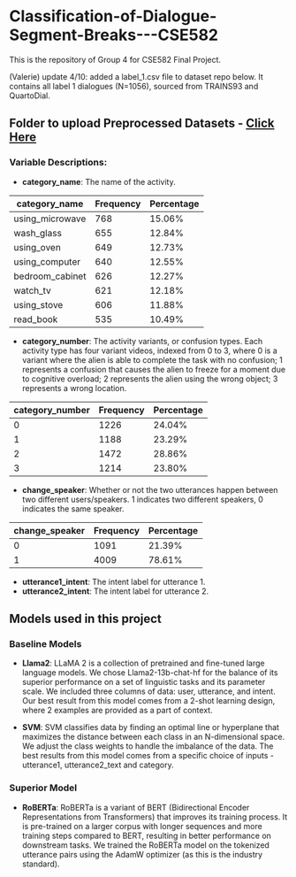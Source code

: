 # Classification-of-Dialogue-Segment-Breaks---CSE582
This is the repository of Group 4 for CSE582 Final Project.

(Valerie) update 4/10: added a label_1.csv file to dataset repo below. It contains all label 1 dialogues (N=1056), sourced from TRAINS93 and QuartoDial.

## Folder to upload Preprocessed Datasets - [Click Here](https://pennstateoffice365-my.sharepoint.com/:f:/g/personal/hmp5565_psu_edu/EuAqhN2dA5ZAg3xCPeRZwNsB4pZquDW6onc20c9BGTo-XQ?e=hYBv6N)

### Variable Descriptions: 
- **category_name**: The name of the activity.

| category_name      | Frequency | Percentage |
|--------------------|-----------|------------|
| using_microwave    | 768       | 15.06%     |
| wash_glass         | 655       | 12.84%     |
| using_oven         | 649       | 12.73%     |
| using_computer     | 640       | 12.55%     |
| bedroom_cabinet    | 626       | 12.27%     |
| watch_tv           | 621       | 12.18%     |
| using_stove        | 606       | 11.88%     |
| read_book          | 535       | 10.49%     |

- **category_number**: The activity variants, or confusion types. Each activity type has four variant videos, indexed from 0 to 3, where 0 is a variant where the alien is able to complete the task with no confusion; 1 represents a confusion that causes the alien to freeze for a moment due to cognitive overload; 2 represents the alien using the wrong object; 3 represents a wrong location.

| category_number | Frequency | Percentage |
|-----------------|-----------|------------|
| 0               | 1226      | 24.04%     |
| 1               | 1188      | 23.29%     |
| 2               | 1472      | 28.86%     |
| 3               | 1214      | 23.80%     |

- **change_speaker**: Whether or not the two utterances happen between two different users/speakers. 1 indicates two different speakers, 0 indicates the same speaker.

| change_speaker | Frequency | Percentage |
|----------------|-----------|------------|
| 0              | 1091      | 21.39%     |
| 1              | 4009      | 78.61%     |

- **utterance1_intent**: The intent label for utterance 1.
- **utterance2_intent**: The intent label for utterance 2.

## Models used in this project

### Baseline Models
- **Llama2**: LLaMA 2 is a collection of pretrained and fine-tuned large language models. We chose Llama2-13b-chat-hf for the balance of its superior performance on a set of linguistic tasks and its parameter scale.  We included three columns of data: user, utterance, and intent. Our best result from this model comes from a 2-shot learning design, where 2 examples are provided as a part of context. 

- **SVM**: SVM classifies data by finding an optimal line or hyperplane that maximizes the distance between each class in an N-dimensional space. We adjust the class weights to handle the imbalance of the data. The best results from this model comes from a specific choice of inputs - utterance1, utterance2_text and category. 

### Superior Model
- **RoBERTa**: RoBERTa is a variant of BERT (Bidirectional Encoder Representations from Transformers) that improves its training process. It is pre-trained on a larger corpus with longer sequences and more training steps compared to BERT, resulting in better performance on downstream tasks. We trained the RoBERTa model on the tokenized utterance pairs using the AdamW optimizer (as this is the industry standard).
